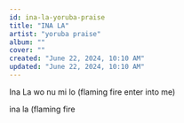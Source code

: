 ```yaml
---
id: ina-la-yoruba-praise
title: "INA LA"
artist: "yoruba praise"
album: ""
cover: ""
created: "June 22, 2024, 10:10 AM"
updated: "June 22, 2024, 10:10 AM"
---
```


Ina La wo nu mi lo
(flaming fire enter into me)

ina la 
(flaming fire